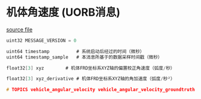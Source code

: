 # 机体角速度 (UORB消息)

[source file](https://github.com/PX4/PX4-Autopilot/blob/main/msg/versioned/VehicleAngularVelocity.msg)

```c
uint32 MESSAGE_VERSION = 0

uint64 timestamp          # 系统启动后经过的时间（微秒）
uint64 timestamp_sample   # 本消息所基于的数据采样时间戳（微秒）

float32[3] xyz		  # 机体FRD坐标系XYZ轴的偏置校正角速度（弧度/秒）

float32[3] xyz_derivative # 机体FRD坐标系XYZ轴的角加速度（弧度/秒²）

# TOPICS vehicle_angular_velocity vehicle_angular_velocity_groundtruth

```
